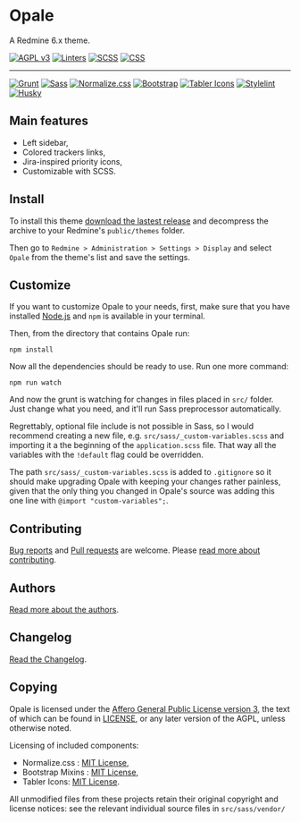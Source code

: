 Opale
=====

A Redmine 6.x theme.

[![AGPL v3](https://img.shields.io/badge/License-AGPL%20v3-blue.svg)](https://www.gnu.org/licenses/agpl-3.0)
[![Linters](https://github.com/gagnieray/opale/actions/workflows/lint.yml/badge.svg)](https://github.com/gagnieray/opale/actions/workflows/lint.yml)
[![SCSS](https://img.shields.io/badge/SCSS%20code%20style-Standard-brightgreen.svg)](https://github.com/stylelint-scss/stylelint-config-standard-scss)
[![CSS](https://img.shields.io/badge/CSS%20code%20style-SMACSS-brightgreen.svg)](https://github.com/cahamilton/stylelint-config-property-sort-order-smacss)

---

[![Grunt](https://img.shields.io/badge/Grunt-E48632?logo=grunt&logoColor=white)](https://gruntjs.com/)
[![Sass](https://img.shields.io/badge/Sass-CC6699?logo=sass&logoColor=white)](https://sass-lang.com/)
[![Normalize.css](https://img.shields.io/badge/Normalize.css-e3695f?logo=data:image/svg+xml;base64,PD94bWwgdmVyc2lvbj0iMS4wIiBlbmNvZGluZz0iVVRGLTgiPz4KPHN2ZyB3aWR0aD0iNTIuMjM0IiBoZWlnaHQ9IjMyLjg5MyIgdmVyc2lvbj0iMS4xIiB4bWxucz0iaHR0cDovL3d3dy53My5vcmcvMjAwMC9zdmciPgogPHBhdGggZD0ibTE1LjY5NiAwdjE0Ljc3bC0xNS42OTYgMi4wNTUgMjAuNTg3IDIuNjk1di01LjU4M2wxNS45NSAxOC45NTZ2LTE0Ljc3bDE1LjY5Ny0yLjA1NC0yMC41ODctMi42OTV2NS41OHoiIGZpbGw9IiNmZmYiLz4KPC9zdmc+Cg==)](https://necolas.github.io/normalize.css/)
[![Bootstrap](https://img.shields.io/badge/Bootstrap-7A11F8?logo=bootstrap&logoColor=white)](https://getbootstrap.com/)
[![Tabler Icons](https://img.shields.io/badge/%3E__%20Tabler%20Icons-066fd1?logoColor=white)](https://tabler.io/icons)
[![Stylelint](https://img.shields.io/badge/Stylelint-000?logo=stylelint&logoColor=white)](https://stylelint.io/)
[![Husky](https://img.shields.io/badge/Husky-42b983?&logo=git&logoColor=white)](https://typicode.github.io/husky/)

## Main features

* Left sidebar,
* Colored trackers links,
* Jira-inspired priority icons,
* Customizable with SCSS.

## Install

To install this theme [download the lastest release](https://github.com/gagnieray/opale/archive/master.zip) and decompress the archive to your Redmine's `public/themes` folder.

Then go to `Redmine > Administration > Settings > Display` and select `Opale` from the theme's list and save the settings.

## Customize

If you want to customize Opale to your needs, first, make sure that you have installed [Node.js](https://nodejs.org/) and `npm` is available in your terminal.

Then, from the directory that contains Opale run:

    npm install

Now all the dependencies should be ready to use. Run one more command:

    npm run watch

And now the grunt is watching for changes in files placed in `src/` folder. Just change what you need, and it'll run Sass preprocessor automatically.

Regrettably, optional file include is not possible in Sass, so I would recommend creating a new file, e.g. `src/sass/_custom-variables.scss` and importing it a the beginning of the `application.scss` file. That way all the variables with the `!default` flag could be overridden.

The path `src/sass/_custom-variables.scss` is added to `.gitignore` so it should make upgrading Opale with keeping your changes rather painless, given that the only thing you changed in Opale's source was adding this one line with `@import "custom-variables";`.

## Contributing

[Bug reports](https://github.com/gagnieray/opale/issues) and [Pull requests](https://github.com/gagnieray/opale/pulls) are welcome.
Please [read more about contributing](./CONTRIBUTING.md).

## Authors

[Read more about the authors](./AUTHORS.md).

## Changelog

[Read the Changelog](./CHANGELOG.md).

## Copying

Opale is licensed under the [Affero General Public License version 3](https://www.gnu.org/licenses/agpl-3.0), the text of which can be found in [LICENSE](./LICENSE), or any later version of the AGPL, unless otherwise noted.

Licensing of included components:
* Normalize.css : [MIT License](https://github.com/necolas/normalize.css/blob/master/LICENSE.md),
* Bootstrap Mixins : [MIT License](https://github.com/twbs/bootstrap/blob/main/LICENSE),
* Tabler Icons: [MIT License](https://github.com/tabler/tabler-icons/blob/main/LICENSE).

All unmodified files from these projects retain their original copyright and license notices: see the relevant individual source files in `src/sass/vendor/`
